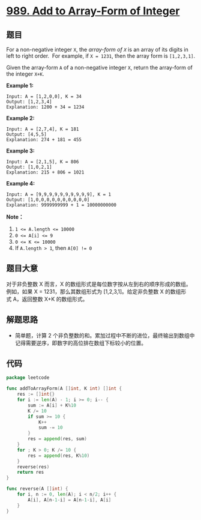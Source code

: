 # [989. Add to Array-Form of Integer](https://leetcode.com/problems/add-to-array-form-of-integer/)

## 题目

For a non-negative integer `X`, the *array-form of `X`* is an array of its digits in left to right order.  For example, if `X = 1231`, then the array form is `[1,2,3,1]`.

Given the array-form `A` of a non-negative integer `X`, return the array-form of the integer `X+K`.

**Example 1:**

```
Input: A = [1,2,0,0], K = 34
Output: [1,2,3,4]
Explanation: 1200 + 34 = 1234
```

**Example 2:**

```
Input: A = [2,7,4], K = 181
Output: [4,5,5]
Explanation: 274 + 181 = 455
```

**Example 3:**

```
Input: A = [2,1,5], K = 806
Output: [1,0,2,1]
Explanation: 215 + 806 = 1021
```

**Example 4:**

```
Input: A = [9,9,9,9,9,9,9,9,9,9], K = 1
Output: [1,0,0,0,0,0,0,0,0,0,0]
Explanation: 9999999999 + 1 = 10000000000
```

**Note：**

1. `1 <= A.length <= 10000`
2. `0 <= A[i] <= 9`
3. `0 <= K <= 10000`
4. If `A.length > 1`, then `A[0] != 0`

## 题目大意

对于非负整数 X 而言，X 的数组形式是每位数字按从左到右的顺序形成的数组。例如，如果 X = 1231，那么其数组形式为 [1,2,3,1]。给定非负整数 X 的数组形式 A，返回整数 X+K 的数组形式。

## 解题思路

- 简单题，计算 2 个非负整数的和。累加过程中不断的进位，最终输出到数组中记得需要逆序，即数字的高位排在数组下标较小的位置。

## 代码

```go
package leetcode

func addToArrayForm(A []int, K int) []int {
	res := []int{}
	for i := len(A) - 1; i >= 0; i-- {
		sum := A[i] + K%10
		K /= 10
		if sum >= 10 {
			K++
			sum -= 10
		}
		res = append(res, sum)
	}
	for ; K > 0; K /= 10 {
		res = append(res, K%10)
	}
	reverse(res)
	return res
}

func reverse(A []int) {
	for i, n := 0, len(A); i < n/2; i++ {
		A[i], A[n-1-i] = A[n-1-i], A[i]
	}
}
```